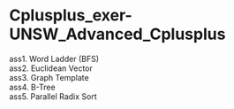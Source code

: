 # Cplusplus_exer-UNSW_Advanced_Cplusplus
ass1. Word Ladder (BFS)  
ass2. Euclidean Vector  
ass3. Graph Template  
ass4. B-Tree  
ass5. Parallel Radix Sort  

